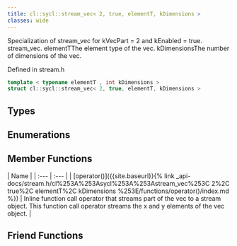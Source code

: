 ```yaml
---
title: cl::sycl::stream_vec< 2, true, elementT, kDimensions >
classes: wide
---
```



Specialization of stream_vec for kVecPart = 2 and kEnabled = true. stream_vec. elementTThe element type of the vec. kDimensionsThe number of dimensions of the vec. 

Defined in stream.h

```cpp
template < typename elementT , int kDimensions >
struct cl::sycl::stream_vec< 2, true, elementT, kDimensions >
```

## Types

## Enumerations

## Member Functions

  | Name |
| :--- | :--- |
| [operator()]({{site.baseurl}}{% link _api-docs/stream.h/cl%253A%253Asycl%253A%253Astream_vec%253C 2%2C true%2C elementT%2C kDimensions %253E/functions/operator()/index.md %}) | Inline function call operator that streams part of the vec to a stream object. This function call operator streams the x and y elements of the vec object.  |


## Friend Functions

